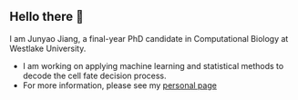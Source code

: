 ## Hello there 👋

I am Junyao Jiang, a final-year PhD candidate in Computational Biology at Westlake University.

- I am working on applying machine learning and statistical methods to decode the cell fate decision process.
- For more information, please see my [personal page](https://jiang-junyao.github.io/)

<!--
**jiang-junyao/jiang-junyao** is a ✨ _special_ ✨ repository because its `README.md` (this file) appears on your GitHub profile.

Here are some ideas to get you started:

- 🔭 I’m currently working on ...
- 🌱 I’m currently learning ...
- 👯 I’m looking to collaborate on ...
- 🤔 I’m looking for help with ...
- 💬 Ask me about ...
- 📫 How to reach me: ...
- 😄 Pronouns: ...
- ⚡ Fun fact: ...
-->
